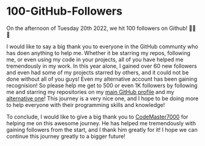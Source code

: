 # 100-GitHub-Followers

On the afternoon of Tuesday 20th 2022, we hit 100 followers on Github! 🎉🎉🎉

I would like to say a big thank you to everyone in the GitHub communty who has doen anything to help me. Whether it be starring my repos, following me, or even using my code in your projects, all of you have helped me tremendously in my work. In this year alone, I gained over 60 new followers and even had some of my projects starred by others, and it could not be done without all of you guys! Even my alternative account has been gaining recognision! So please help me get to 500 or even 1K followers by following me and starring my repositories on my [main GitHub profile](https://github.com/SmashedFrenzy16) and my [alternative one](https://github.com/SmashedFrenzy16Alt)! This journey is a very nice one, and I hope to be doing more to help everyone with their programming skills and knowledge!

To conclude, I would like to give a big thank you to [CodeMaster7000](https://github.com/CodeMaster7000) for helping me on this awesome journey. He has helped me tremendously with gaining followers from the start, and I thank him greatly for it! I hope we can continue this journey greatly to a bigger future!
